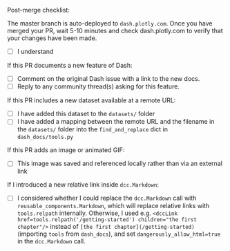Post-merge checklist:

The master branch is auto-deployed to `dash.plotly.com`.
Once you have merged your PR, wait 5-10 minutes and check dash.plotly.com
to verify that your changes have been made.

- [ ] I understand

If this PR documents a new feature of Dash:

- [ ] Comment on the original Dash issue with a link to the new docs.
- [ ] Reply to any community thread(s) asking for this feature.

If this PR includes a new dataset available at a remote URL:
- [ ] I have added this dataset to the `datasets/` folder
- [ ] I have added a mapping between the remote URL and the filename in the
`datasets/` folder into the `find_and_replace` dict in `dash_docs/tools.py`

If this PR adds an image or animated GIF:
- [ ] This image was saved and referenced locally rather than via an external link

If I introduced a new relative link inside `dcc.Markdown`:
- [ ] I considered whether I could replace the `dcc.Markdown` call with `reusable_components.Markdown`, which will replace relative links with `tools.relpath` internally. Otherwise, I used e.g. `<dccLink href=tools.relpath('/getting-started') children="the first chapter"/>` instead of `[the first chapter](/getting-started)` (importing `tools` from `dash_docs`), and set `dangerously_allow_html=true` in the `dcc.Markdown` call.
